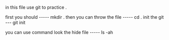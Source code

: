 in this file use git to practice .

first you should ----- mkdir <filename> .
then you can throw the file ----- cd <filename>.
init the git  ---      git init 

you can use command look the hide file -----     ls -ah 
